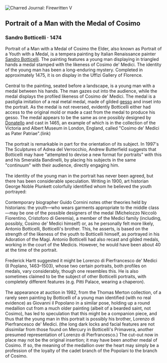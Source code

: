 <div class="artwork-of-the-day">
  <div class="container">
    <div class="img-wrapper">
      <img
        src="https://uploads3.wikiart.org/images/sandro-botticelli/portrait-of-a-man-with-the-medal-of-cosimo-1474(1).jpg!Large.jpg"
        alt="Charred Journal: Firewritten V" />
    </div>
    <div class="artwork-detail">
      <div class="artwork-origin"> 
        <h2 class="artwork-name">Portrait of a Man with the Medal of Cosimo</h2>
        <h3 class="artist">
          Sandro Botticelli
                    ·  1474
        </h3>
      </div>
      <p class="description">
        <span class="artwork-description-text ng-binding" ng-bind-html="viewModel.ArtworkOfTheDay.Description | unsafe">Portrait of a Man with a Medal of Cosimo the Elder, also known as Portrait of a Youth with a Medal, is a tempera painting by Italian Renaissance painter <a target="_blank" href="/en/sandro-botticelli">Sandro Botticelli</a>. The painting features a young man displaying in triangled hands a medal stamped with the likeness of Cosimo de' Medici. The identity of the young man has been a long-enduring mystery. Completed in approximately 1475, it is on display in the Uffizi Gallery of Florence.
<br>
<br>Central to the painting, seated before a landscape, is a young man with a medal between his hands. The man gazes out into the audience, while the medal displays the profiled likeness of Cosimo de' Medici. The medal is a pastiglia imitation of a real metal medal, made of gilded <a target="_blank" href="/en/paintings-by-media/gesso">gesso</a> and inset into the portrait. As the medal is not reversed, evidently Botticelli either had access to the original mold or made a cast from the medal to produce his gesso. The medal appears to be the same as one possibly designed by <a target="_blank" href="/en/donatello">Donatello</a> and cast in 1465, an example of which is in the collection of the Victoria and Albert Museum in London, England, called "Cosimo de' Medici as Pater Patriae".(link)
<br>
<br>The portrait is remarkable in part for the orientation of its subject. In 1997's The Sculptures of Adrea del Verrocchio, Andrew Butterfield suggests that Botticelli may have "attempted to devise a new format for portraits" with this and his Smeralda Bandinelli, by placing his subjects in the same "continuum" with their audience, directly engaging him.
<br>
<br>The identity of the young man in the portrait has never been agreed, but there has been considerable speculation. Writing in 1900, art historian George Noble Plunkett colorfully identified whom he believed the youth portrayed:
<br>
<br>Contemporary biographer Guido Cornini notes other theories held by historians: the youth—who wears garments appropriate to the middle class—may be one of the possible designers of the medal (Michelozzo Niccolò Fiorentino, Cristoforo di Geremia), a member of the Medici family (including, possibly, Cosimo de' Medici himself) or, as he personally felt more likely, Antonio Botticelli, Botticelli's brother. This, he asserts, is based on the strength of the likeness of the youth to Botticelli himself, as portrayed in his Adoration of the Magi. Antonio Botticelli had also recast and gilded medals, working in the court of the Medicis. However, he would have been about 40 at the time of the portrait.
<br>
<br>Frederick Hartt suggested it might be Lorenzo di Pierfrancesco de' Medici (Il Poplano, 1463–1503), whose two certain portraits, both profiles on medals, vary considerably, though one resembles this. He is also sometimes claimed to be the subject of other Botticelli portraits, with completely different features (e.g. Pitti Palace, wearing a chaperon).
<br>
<br>The appearance at auction in 1982, from the Thomas Merton collection, of a rarely seen painting by Botticelli of a young man identified (with no real evidence) as Giovanni il Popolano in a similar pose, holding up a round medallion cut from a much older painting (albeit of a bearded saint, not Cosimo), has led to speculation that this might be a companion piece, and thus that the young man in this portrait is possibly his brother, Lorenzo di Pierfrancesco de' Medici. (the long dark locks and facial features are not dissimilar from those found on Mercury in Botticelli's Primavera, another presumed representation of Lorenzo di Pierfrancesco.) The cut-out now in place may not be the original insertion; it may have been another medal of Cosimo. If so, the meaning of the medallion over the heart may simply be a profession of the loyalty of the cadet branch of the Popolani to the branch of Cosimo.</span>
                        <div class="text-shadow-container" ng-show="showShadow" style=""></div>
      </p>
    </div>
  </div>

</div>
